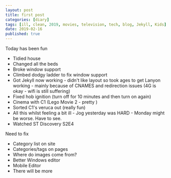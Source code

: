 ```yaml
---
layout: post
title: first post
categories: [diary] 
tags: [ill, clean, 2019, movies, television, tech, blog, Jekyll, Kids]
date: 2019-02-16
published: true
---
```


Today has been fun
- Tidied house
- Changed all the beds
- Broke window support
- Climbed dodgy ladder to fix window support
- Got Jekyll now working - didn't like layout so took ages to get Lanyon working - mainly because of CNAMES and redirection issues (4G is okay - wifi is still suffering)
- Fixed hob ignition  (turn off for 10 minutes and then turn on again)
- Cinema with C1 (Lego Movie 2 - pretty )
- Sorted C1's veruca out (really fun)
- All this whilst feeling a bit ill - Jog yesterday was HARD - Monday might be worse.  Have to see.
- Watched ST Discovery S2E4

Need to fix
- Category list on site
- Categories/tags on pages
- Where do images come from?
- Better Windows editor
- Mobile Editor
- There will be more 
